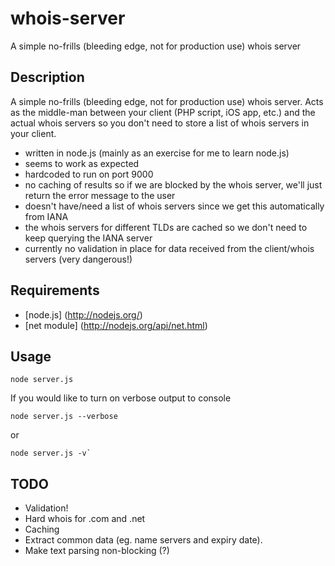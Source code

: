 whois-server
============

A simple no-frills (bleeding edge, not for production use) whois server

Description
-----------

A simple no-frills (bleeding edge, not for production use) whois server. Acts as the middle-man between your client (PHP script, iOS app, etc.) and the actual whois servers so you don't need to store a list of whois servers in your client.

* written in node.js (mainly as an exercise for me to learn node.js)
* seems to work as expected
* hardcoded to run on port 9000
* no caching of results so if we are blocked by the whois server, we'll just return the error message to the user
* doesn't have/need a list of whois servers since we get this automatically from IANA
* the whois servers for different TLDs are cached so we don't need to keep querying the IANA server
* currently no validation in place for data received from the client/whois servers (very dangerous!) 

Requirements
------------
* [node.js] (http://nodejs.org/)
* [net module] (http://nodejs.org/api/net.html)

Usage
-----
    node server.js

If you would like to turn on verbose output to console

    node server.js --verbose
or

    node server.js -v`

TODO
----
* Validation!
* Hard whois for .com and .net
* Caching
* Extract common data (eg. name servers and expiry date).
* Make text parsing non-blocking (?)
